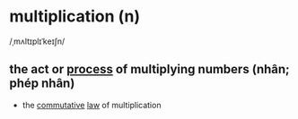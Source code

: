 # multiplication (n)

/ˌmʌltɪplɪˈkeɪʃn/

## the act or [process](process-n.md#a-series-of-things-that-are-done-in-order-to-achieve-a-particular-result) of multiplying numbers (nhân; phép nhân)

- the [commutative](commutative-adj.md#of-a-calculation---giving-the-same-result-whatever-the-order-in-which-the-quantities-are) [law](law-n.md#a-scientific-rule-that-somebody-has-stated-to-explain-a-natural-process) of multiplication